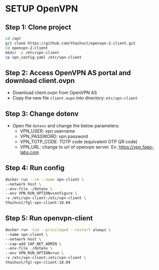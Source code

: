 # SETUP OpenVPN
## Step 1: Clone project

```sh
cd /opt 
git clone https://github.com/thaihust/openvpn-2-client.git
cd openvpn-2-client
mkdir -p /etc/vpn-client
cp vpn_config.yaml /etc/vpn-client
```

## Step 2: Access OpenVPN AS portal and download client.ovpn
- Download client.ovpn from OpenVPN AS
- Copy the new file `client.ovpn` into directory: `etc/vpn-client`

## Step 3: Change dotenv
- Open file `dotenv` and change the below parameters:
  - VPN_USER: vpn username
  - VPN_PASSWORD: vpn password
  - VPN_TOTP_CODE: TOTP code (equivalent OTP QR code)
  - VPN_URL: change to url of openvpn server. Ex: https://vpn.fago-labs.com

## Step 4: Run config

```sh
docker run --rm --name vpn-client \
--network host \
--env-file ./dotenv \
--env VPN_RUN_OPTION=configure \
-v /etc/vpn-client:/etc/vpn-client \
thaihust/fgl-vpn-client:18.04 
```

## Step 5: Run openvpn-client

```sh
docker run -tid --privileged --restart always \
--name vpn-client \
--network host \
--cap-add CAP_NET_ADMIN \
--env-file ./dotenv \
--env VPN_RUN_OPTION=run \
-v /etc/vpn-client:/etc/vpn-client \
thaihust/fgl-vpn-client:18.04
```
